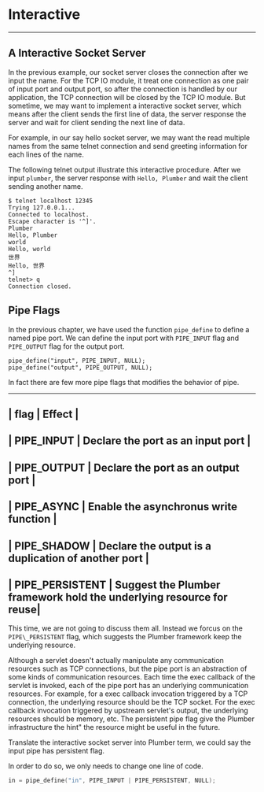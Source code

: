 # Interactive

---

## A Interactive Socket Server

In the previous example, our socket server closes the connection after we input the name. 
For the TCP IO module, it treat one connection as one pair of input port and output port, so after the connection is handled by our application, the TCP connection will be closed by the TCP IO module. But sometime, we may want to implement a interactive socket server, which means after the client sends the first line of data, the server response the server and wait for client sending the next line of data.

For example, in our say hello socket server, we may want the read multiple names from the same telnet connection and send greeting information for each lines of the name.

The following telnet output illustrate this interactive procedure. After we input `plumber`, the server response with `Hello, Plumber` and wait the client sending another name.

```
$ telnet localhost 12345
Trying 127.0.0.1...
Connected to localhost.
Escape character is '^]'.
Plumber
Hello, Plumber
world
Hello, world
世界
Hello, 世界
^]
telnet> q
Connection closed.
```

## Pipe Flags

In the previous chapter, we have used the function `pipe_define` to define a named pipe port. We can define the input port with `PIPE_INPUT` flag and `PIPE_OUTPUT` flag for the output port.

```
pipe_define("input", PIPE_INPUT, NULL);
pipe_define("output", PIPE_OUTPUT, NULL);
```

In fact there are few more pipe flags that modifies the behavior of pipe.

-------------------------
| flag | Effect         |
------------------------
| PIPE\_INPUT | Declare the port as an input port |
-------------------------
| PIPE\_OUTPUT | Declare the port as an output port |
-------------------------
| PIPE\_ASYNC  | Enable the asynchronus write function |
-------------------------
| PIPE\_SHADOW | Declare the output is a duplication of another port |
-------------------------
| PIPE\_PERSISTENT | Suggest the Plumber framework hold the underlying resource for reuse|
-------------------------

This time, we are not going to discuss them all. Instead we forcus on the `PIPE\_PERSISTENT` flag, which suggests the Plumber framework keep the underlying resource. 

Although a servlet doesn't actually manipulate any communication resources such as TCP connections, but the pipe port is an abstraction of some kinds of communication resources. Each time the exec callback of the servlet is invoked, each of the pipe port has an underlying communication resources. For example, for a exec callback invocation triggered by a TCP connection, the underlying resource should be the TCP socket. For the exec callback invocation triggered by upstream servlet's output, the underlying resources should be memory, etc. The persistent pipe flag give the Plumber infrastructure the hint" the resource might be useful in the future.

Translate the interactive socket server into Plumber term, we could say the input pipe has persistent flag.

In order to do so, we only needs to change one line of code.

```C
in = pipe_define("in", PIPE_INPUT | PIPE_PERSISTENT, NULL);
```
